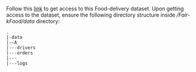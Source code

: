 Follow this [link](https://www.cse.iitd.ac.in/~sayan/files/foodmatch.txt) to get access to this Food-delivery dataset.
Upon getting access to the dataset, ensure the following directory structure inside */Fair-kFood/data* directory:
```
.
|-data
|--A
|---drivers
|---orders
|---
|---logs
```
